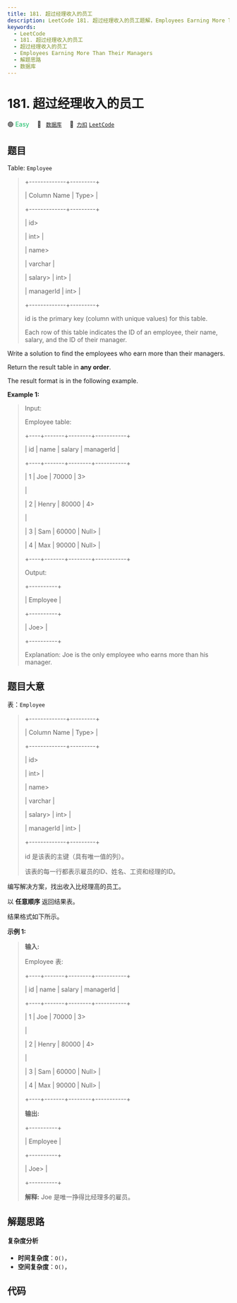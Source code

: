 ```yaml
---
title: 181. 超过经理收入的员工
description: LeetCode 181. 超过经理收入的员工题解，Employees Earning More Than Their Managers，包含解题思路、复杂度分析以及完整的 JavaScript 代码实现。
keywords:
  - LeetCode
  - 181. 超过经理收入的员工
  - 超过经理收入的员工
  - Employees Earning More Than Their Managers
  - 解题思路
  - 数据库
---
```


# 181. 超过经理收入的员工

🟢 <font color=#15bd66>Easy</font>&emsp; 🔖&ensp; [`数据库`](/tag/database.md)&emsp; 🔗&ensp;[`力扣`](https://leetcode.cn/problems/employees-earning-more-than-their-managers) [`LeetCode`](https://leetcode.com/problems/employees-earning-more-than-their-managers)

## 题目

Table: `Employee`

> 
> 
> 
> 
> 
> +-------------+---------+
> 
> | Column Name | Type> 
> |
> 
> +-------------+---------+
> 
> | id> 
> > 
>   | int> 
>  |
> 
> | name> 
> > 
> | varchar |
> 
> | salary> 
>   | int> 
>  |
> 
> | managerId   | int> 
>  |
> 
> +-------------+---------+
> 
> id is the primary key (column with unique values) for this table.
> 
> Each row of this table indicates the ID of an employee, their name, salary, and the ID of their manager.
> 
> 



Write a solution to find the employees who earn more than their managers.

Return the result table in **any order**.

The result format is in the following example.



**Example 1:**

> Input: 
> 
> Employee table:
> 
> +----+-------+--------+-----------+
> 
> | id | name  | salary | managerId |
> 
> +----+-------+--------+-----------+
> 
> | 1  | Joe   | 70000  | 3> 
> > 
>  |
> 
> | 2  | Henry | 80000  | 4> 
> > 
>  |
> 
> | 3  | Sam   | 60000  | Null> 
>   |
> 
> | 4  | Max   | 90000  | Null> 
>   |
> 
> +----+-------+--------+-----------+
> 
> Output: 
> 
> +----------+
> 
> | Employee |
> 
> +----------+
> 
> | Joe> 
>   |
> 
> +----------+
> 
> Explanation: Joe is the only employee who earns more than his manager.
> 
> 


## 题目大意

表：`Employee`

> 
> 
> 
> 
> 
> +-------------+---------+
> 
> | Column Name | Type> 
> |
> 
> +-------------+---------+
> 
> | id> 
> > 
>   | int> 
>  |
> 
> | name> 
> > 
> | varchar |
> 
> | salary> 
>   | int> 
>  |
> 
> | managerId   | int> 
>  |
> 
> +-------------+---------+
> 
> id 是该表的主键（具有唯一值的列）。
> 
> 该表的每一行都表示雇员的ID、姓名、工资和经理的ID。
> 
> 



编写解决方案，找出收入比经理高的员工。

以 **任意顺序** 返回结果表。

结果格式如下所示。



**示例 1:**

> 
> 
> 
> 
> 
> **输入:** 
> 
> Employee 表:
> 
> +----+-------+--------+-----------+
> 
> | id | name  | salary | managerId |
> 
> +----+-------+--------+-----------+
> 
> | 1  | Joe   | 70000  | 3> 
> > 
>  |
> 
> | 2  | Henry | 80000  | 4> 
> > 
>  |
> 
> | 3  | Sam   | 60000  | Null> 
>   |
> 
> | 4  | Max   | 90000  | Null> 
>   |
> 
> +----+-------+--------+-----------+
> 
> **输出:** 
> 
> +----------+
> 
> | Employee |
> 
> +----------+
> 
> | Joe> 
>   |
> 
> +----------+
> 
> **解释:** Joe 是唯一挣得比经理多的雇员。


## 解题思路

#### 复杂度分析

- **时间复杂度**：`O()`，
- **空间复杂度**：`O()`，

## 代码

```javascript

```
